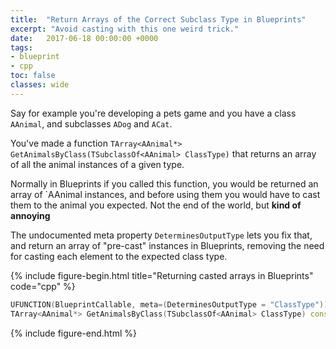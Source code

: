 ```yaml
---
title:  "Return Arrays of the Correct Subclass Type in Blueprints"
excerpt: "Avoid casting with this one weird trick."
date:   2017-06-18 00:00:00 +0000
tags:
- blueprint
- cpp
toc: false
classes: wide
---
```


Say for example you're developing a pets game and you have a class `AAnimal`,
and subclasses `ADog` and `ACat`.

You've made a function `TArray<AAnimal*> GetAnimalsByClass(TSubclassOf<AAnimal>
ClassType)` that returns an array of all the animal instances of a given
type.

Normally in Blueprints if you called this function, you would be returned an
array of `AAnimal instances, and before using them you would have to cast them
to the animal you expected. Not the end of the world, but **kind of annoying**

The undocumented meta property `DeterminesOutputType` lets you fix that, and
return an array of "pre-cast" instances in Blueprints, removing the need for
casting each element to the expected class type.

{%
include figure-begin.html
title="Returning casted arrays in Blueprints"
code="cpp"
%}

```cpp
UFUNCTION(BlueprintCallable, meta=(DeterminesOutputType = "ClassType"))
TArray<AAnimal*> GetAnimalsByClass(TSubclassOf<AAnimal> ClassType) const;
```

{%
include figure-end.html
%}

